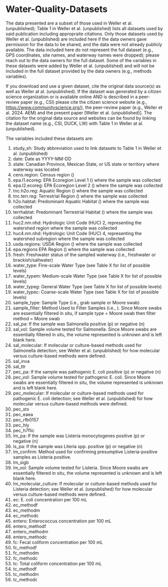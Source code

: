 # Water-Quality-Datasets

The data presented are a subset of those used in Weller et al. (unpublished); Table 1 in Weller et al. (unpublished) lists all datasets used by said publication including appropraite citations. Only those datasets used by Weller et al. (unpublished) are included here if the data owners gave permission for the data to be shared, and the data were not already publicly available. The data included here do not represent the full dataset (e.g., GPS coordinates, site names, and waterway names were dropped); please reach out to the data owners for the full dataset. Some of the variables in these datasets were added by Weller et al. (unpublished) and will not be included in the full dataset provided by the data owners (e.g., methods variables). 

If you download and use a given dataset, cite the original data source(s) as well as Weller at al. (unpublished). If the dataset was generated by a citizen science organization or is available online AND is described in a peer-review paper (e.g., CSI) please cite the citizen science website (e.g., https://www.communityscience.org/), the peer-review paper (e.g., Weller et al. 2024. AEM) and the present paper [Weller et al. (unpublished)]. The citation for the original data source and websites can be found by linking the dataset name (e.g., CSI, DUCK, LW) with Table 1 in Weller at al. (unpublished).

The variables included these datasets are:

1. study_sh: Study abbreviation used to link datasets to Table 1 in Weller et al. (unpublished)
2. date: Date as YYYY-MM-DD
3. state: Canadian Province, Mexican State, or US state or territory where waterway was located
4. cens.region: Census region ()
5. epa.l1.ecoreg: EPA Ecoregion Level 1 () where the sample was collected
6. epa.l2.ecoreg: EPA Ecoregion Level 2 () where the sample was collected
7. tnc.h2o.reg: Aquatic Region () where the sample was collected
8. tnc.terr.reg: Terrestrial Region () where the sample was collected
9. h2o.habtat: Predominant Aquatic Habitat () where the sample was collected
10. terrhabtat: Predominant Terrestrial Habitat () where the sample was collected
11. huc2.nm.nhd: Hydrologic Unit Code (HUC) 2, representing the watershed region where the sample was collected
12. huc4.nm.nhd: Hydrologic Unit Code (HUC) 4, representing the watershed subregion where the sample was collected
14. usda.regions: USDA Region () where the sample was collected
15. epa.regions EPA Region () where the sample was collected
16. fresh: Freshwater status of the sampled waterway (i.e., freshwater or brackish/saltwater)
17. water_type: Fine-scale Water Type (see Table X for list of possible levels)
19. water_typem: Medium-scale Water Type (see Table X for list of possible levels)
20. water_typeg: General Water Type (see Table X for list of possible levels)
21. water_typec: Coarse-scale Water Type (see Table X for list of possible levels)
22. sample_type: Sample Type (i.e., grab sample or Moore swab)
23. sample_filter: Method Used to Filter Samples (i.e., ). Since Moore swabs are essentially filtered in situ, if sample type = Moore swab then filter method = Moore swab
25. sal_pa: If the sample was Salmonella positive (p) or negative (n)
26. sal_vol: Sample volume tested for Salmonella. Since Moore swabs are essentially filtered in situ, the volume represented is unknown and is left blank here.
27. sal_molecular: If molecular or culture-based methods used for Salmonella detection; see Weller et al. (unpublished) for how molecular versus culture-based methods were defined.
28. sal_inva
29. sal_ttr
30. pec_pa: If the sample was pathogenic E. coli positive (p) or negative (n)
34. pec_vol: Sample volume tested for pathogenic E. coli. Since Moore swabs are essentially filtered in situ, the volume represented is unknown and is left blank here.
35. pec_molecular: If molecular or culture-based methods used for pathogenic E. coli detection; see Weller et al. (unpublished) for how molecular versus culture-based methods were defined.
36. pec_stx
37. pec_eaea
38. pec_rfb0157
39. pec_hly
40. pec_h7flic
41. lm_pa: If the sample was Listeria monocytogenes positive (p) or negative (n)
42. ls_pa: If the sample was Literia spp. positive (p) or negative (n)
43. lm_confirm: Method used for confirming presumptive Listeria-positive samples as Listeria positive.
44. lm_sigb
45. lm_vol: Sample volume tested for Listeria. Since Moore swabs are essentially filtered in situ, the volume represented is unknown and is left blank here.
46. lm_molecular_culture: If molecular or culture-based methods used for Listeria detection; see Weller et al. (unpublished) for how molecular versus culture-based methods were defined.
47. ec: E. coli concentration per 100 mL
48. ec_methodf
49. ec_methodm
50. ec_methodc
51. entero: Enterococcus concentration per 100 mL
52. entero_methodf
53. entero_methodm
54. entero_methodc
55. fc: Fecal coliform concentration per 100 mL
56. fc_methodf
57. fc_methodm
58. fc_methodc
53. tc: Total coliform concentration per 100 mL
54. tc_methodf
55. tc_methodm
56. tc_methodc


